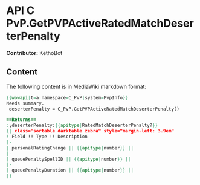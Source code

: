 # API C PvP.GetPVPActiveRatedMatchDeserterPenalty

**Contributor:** KethoBot

## Content

The following content is in MediaWiki markdown format:

```mediawiki
{{wowapi|t=a|namespace=C_PvP|system=PvpInfo}}
Needs summary.
 deserterPenalty = C_PvP.GetPVPActiveRatedMatchDeserterPenalty()

==Returns==
:;deserterPenalty:{{apitype|RatedMatchDeserterPenalty?}}
{| class="sortable darktable zebra" style="margin-left: 3.9em"
! Field !! Type !! Description
|-
| personalRatingChange || {{apitype|number}} || 
|-
| queuePenaltySpellID || {{apitype|number}} || 
|-
| queuePenaltyDuration || {{apitype|number}} || 
|}
```